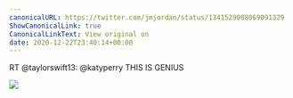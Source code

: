 ```yaml
---
canonicalURL: https://twitter.com/jmjordan/status/1341529008069091329
ShowCanonicalLink: true
CanonicalLinkText: View original on
date: 2020-12-22T23:40:14+00:00
---
```

RT @taylorswift13: @katyperry THIS IS GENIUS

![](/images/1341529008069091329-Ep2XP3tXUAYC3KQ.jpg)